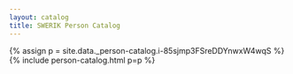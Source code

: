 ```yaml
---
layout: catalog
title: SWERIK Person Catalog
---
```

{% assign p = site.data._person-catalog.i-85sjmp3FSreDDYnwxW4wqS %}
{% include person-catalog.html p=p %}

